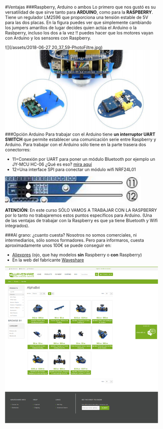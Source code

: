 #Ventajas
###Raspberry, Arduino o ambos
Lo primero que nos gustó es su versatilidad de que sirve tanto para **ARDUINO**, como para la **RASPBERRY**. 
Tiene un regulador LM2596 que proporciona una tensión estable de 5V para las dos placas. 
En la figura puedes ver que simplemente cambiando los jumpers amarillos de lugar decides quien actúa el Arduino o la Rasbperry, incluso los dos a la vez !! puedes hacer que los motores vayan con Arduino y los sensores con Raspberry.

![](/assets/2018-06-27 20_37_59-PhotoFiltre.jpg)
![](/assets/both.png)
###Opción Arduino 
Para trabajar con el Arduino tiene **un interruptor UART SWITCH** que permite establecer una comunicación serie entre Raspberry y Arduino.
Para trabajar con el Arduino sólo tiene en la parte trasera dos conectorres:
* 11=Conexión por UART para poner un módulo Bluetooth por ejemplo un JY-MCU HC-06 ¿Qué es eso? [mira aquí](https://catedu.gitbooks.io/programa-arduino-mediante-codigo/content/mdulo_bluetooth.html)
* 12=Una interface SPI para conectar un módulo wifi NRF24L01

![](/assets/uart.jpg)

**ATENCIÓN**: En este curso SÓLO VAMOS A TRABAJAR CON LA RASPBERRY por lo tanto no trabajaremos estos puntos específicos para Arduino. (Una de las ventajas de trabajar con la Raspberry es que ya tiene Bluetooth y Wifi integrados).

###Al grano: ¿cuanto cuesta?
Nosotros no somos comerciales, ni intermediarios, sólo somos formadores. Pero para informaros, cuesta aproximadamente unos 100€ se puede conseguir en:
* [Aliexpres](https://es.aliexpress.com/wholesale?catId=0&initiative_id=SB_20180627103432&SearchText=alphabot) (ojo, que hay modelos **sin** Raspberry o **con** Raspberry)
* En la web del fabricante [Waveshare](https://www.waveshare.com/product/alphabot-pi3-b-plus.htm)

![](/assets/waveshare.png)

